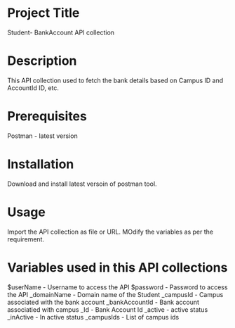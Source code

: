 # Project Title 
Student- BankAccount API collection 

# Description
This API collection used to fetch the bank details based on Campus ID and AccountId ID, etc. 

# Prerequisites
Postman - latest version

# Installation
Download and install latest versoin of postman tool. 

# Usage 
Import the API collection as file or URL. 
MOdify the variables as per the requirement. 

# Variables used in this API collections
$userName   - Username to access the API 
$password   - Password to access the API 
_domainName - Domain name of the Student
_campusId  -  Campus associated with the bank account
_bankAccountId  - Bank account associatied with campus
_Id - Bank Account Id
_active - active status
_inActive - In active status
_campusIds - List of campus ids

